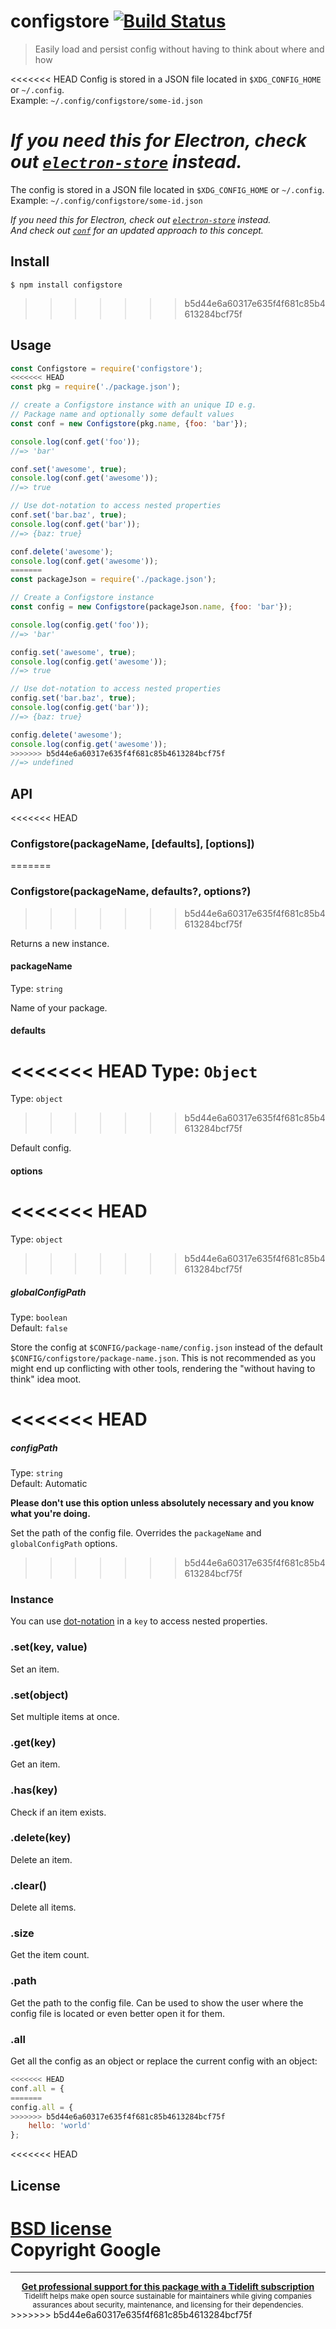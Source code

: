# configstore [![Build Status](https://travis-ci.org/yeoman/configstore.svg?branch=master)](https://travis-ci.org/yeoman/configstore)

> Easily load and persist config without having to think about where and how

<<<<<<< HEAD
Config is stored in a JSON file located in `$XDG_CONFIG_HOME` or `~/.config`.<br>
Example: `~/.config/configstore/some-id.json`

*If you need this for Electron, check out [`electron-store`](https://github.com/sindresorhus/electron-store) instead.*
=======
The config is stored in a JSON file located in `$XDG_CONFIG_HOME` or `~/.config`.<br>
Example: `~/.config/configstore/some-id.json`

*If you need this for Electron, check out [`electron-store`](https://github.com/sindresorhus/electron-store) instead.*<br>
*And check out [`conf`](https://github.com/sindresorhus/conf) for an updated approach to this concept.*


## Install

```
$ npm install configstore
```
>>>>>>> b5d44e6a60317e635f4f681c85b4613284bcf75f


## Usage

```js
const Configstore = require('configstore');
<<<<<<< HEAD
const pkg = require('./package.json');

// create a Configstore instance with an unique ID e.g.
// Package name and optionally some default values
const conf = new Configstore(pkg.name, {foo: 'bar'});

console.log(conf.get('foo'));
//=> 'bar'

conf.set('awesome', true);
console.log(conf.get('awesome'));
//=> true

// Use dot-notation to access nested properties
conf.set('bar.baz', true);
console.log(conf.get('bar'));
//=> {baz: true}

conf.delete('awesome');
console.log(conf.get('awesome'));
=======
const packageJson = require('./package.json');

// Create a Configstore instance
const config = new Configstore(packageJson.name, {foo: 'bar'});

console.log(config.get('foo'));
//=> 'bar'

config.set('awesome', true);
console.log(config.get('awesome'));
//=> true

// Use dot-notation to access nested properties
config.set('bar.baz', true);
console.log(config.get('bar'));
//=> {baz: true}

config.delete('awesome');
console.log(config.get('awesome'));
>>>>>>> b5d44e6a60317e635f4f681c85b4613284bcf75f
//=> undefined
```


## API

<<<<<<< HEAD
### Configstore(packageName, [defaults], [options])
=======
### Configstore(packageName, defaults?, options?)
>>>>>>> b5d44e6a60317e635f4f681c85b4613284bcf75f

Returns a new instance.

#### packageName

Type: `string`

Name of your package.

#### defaults

<<<<<<< HEAD
Type: `Object`
=======
Type: `object`
>>>>>>> b5d44e6a60317e635f4f681c85b4613284bcf75f

Default config.

#### options

<<<<<<< HEAD
=======
Type: `object`

>>>>>>> b5d44e6a60317e635f4f681c85b4613284bcf75f
##### globalConfigPath

Type: `boolean`<br>
Default: `false`

Store the config at `$CONFIG/package-name/config.json` instead of the default `$CONFIG/configstore/package-name.json`. This is not recommended as you might end up conflicting with other tools, rendering the "without having to think" idea moot.

<<<<<<< HEAD
=======
##### configPath

Type: `string`<br>
Default: Automatic

**Please don't use this option unless absolutely necessary and you know what you're doing.**

Set the path of the config file. Overrides the `packageName` and `globalConfigPath` options.

>>>>>>> b5d44e6a60317e635f4f681c85b4613284bcf75f
### Instance

You can use [dot-notation](https://github.com/sindresorhus/dot-prop) in a `key` to access nested properties.

### .set(key, value)

Set an item.

### .set(object)

Set multiple items at once.

### .get(key)

Get an item.

### .has(key)

Check if an item exists.

### .delete(key)

Delete an item.

### .clear()

Delete all items.

### .size

Get the item count.

### .path

Get the path to the config file. Can be used to show the user where the config file is located or even better open it for them.

### .all

Get all the config as an object or replace the current config with an object:

```js
<<<<<<< HEAD
conf.all = {
=======
config.all = {
>>>>>>> b5d44e6a60317e635f4f681c85b4613284bcf75f
	hello: 'world'
};
```


<<<<<<< HEAD
## License

[BSD license](http://opensource.org/licenses/bsd-license.php)<br>
Copyright Google
=======
---

<div align="center">
	<b>
		<a href="https://tidelift.com/subscription/pkg/npm-configstore?utm_source=npm-configstore&utm_medium=referral&utm_campaign=readme">Get professional support for this package with a Tidelift subscription</a>
	</b>
	<br>
	<sub>
		Tidelift helps make open source sustainable for maintainers while giving companies<br>assurances about security, maintenance, and licensing for their dependencies.
	</sub>
</div>
>>>>>>> b5d44e6a60317e635f4f681c85b4613284bcf75f
